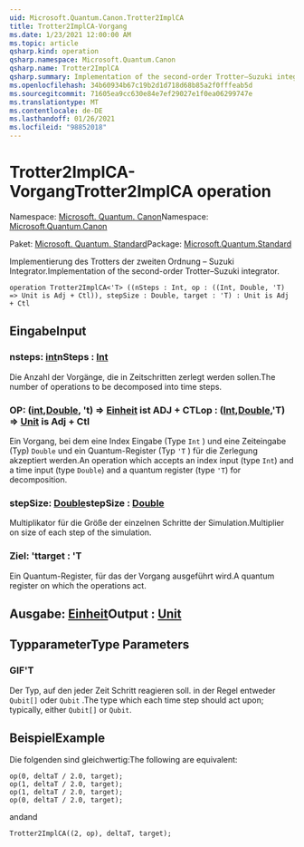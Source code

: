 ```yaml
---
uid: Microsoft.Quantum.Canon.Trotter2ImplCA
title: Trotter2ImplCA-Vorgang
ms.date: 1/23/2021 12:00:00 AM
ms.topic: article
qsharp.kind: operation
qsharp.namespace: Microsoft.Quantum.Canon
qsharp.name: Trotter2ImplCA
qsharp.summary: Implementation of the second-order Trotter–Suzuki integrator.
ms.openlocfilehash: 34b60934b67c19b2d1d718d68b85a2f0fffeab5d
ms.sourcegitcommit: 71605ea9cc630e84e7ef29027e1f0ea06299747e
ms.translationtype: MT
ms.contentlocale: de-DE
ms.lasthandoff: 01/26/2021
ms.locfileid: "98852018"
---
```

# <a name="trotter2implca-operation"></a><span data-ttu-id="2eaaa-102">Trotter2ImplCA-Vorgang</span><span class="sxs-lookup"><span data-stu-id="2eaaa-102">Trotter2ImplCA operation</span></span>

<span data-ttu-id="2eaaa-103">Namespace: [Microsoft. Quantum. Canon](xref:Microsoft.Quantum.Canon)</span><span class="sxs-lookup"><span data-stu-id="2eaaa-103">Namespace: [Microsoft.Quantum.Canon](xref:Microsoft.Quantum.Canon)</span></span>

<span data-ttu-id="2eaaa-104">Paket: [Microsoft. Quantum. Standard](https://nuget.org/packages/Microsoft.Quantum.Standard)</span><span class="sxs-lookup"><span data-stu-id="2eaaa-104">Package: [Microsoft.Quantum.Standard](https://nuget.org/packages/Microsoft.Quantum.Standard)</span></span>


<span data-ttu-id="2eaaa-105">Implementierung des Trotters der zweiten Ordnung – Suzuki Integrator.</span><span class="sxs-lookup"><span data-stu-id="2eaaa-105">Implementation of the second-order Trotter–Suzuki integrator.</span></span>

```qsharp
operation Trotter2ImplCA<'T> ((nSteps : Int, op : ((Int, Double, 'T) => Unit is Adj + Ctl)), stepSize : Double, target : 'T) : Unit is Adj + Ctl
```


## <a name="input"></a><span data-ttu-id="2eaaa-106">Eingabe</span><span class="sxs-lookup"><span data-stu-id="2eaaa-106">Input</span></span>

### <a name="nsteps--int"></a><span data-ttu-id="2eaaa-107">nsteps: [int](xref:microsoft.quantum.lang-ref.int)</span><span class="sxs-lookup"><span data-stu-id="2eaaa-107">nSteps : [Int](xref:microsoft.quantum.lang-ref.int)</span></span>

<span data-ttu-id="2eaaa-108">Die Anzahl der Vorgänge, die in Zeitschritten zerlegt werden sollen.</span><span class="sxs-lookup"><span data-stu-id="2eaaa-108">The number of operations to be decomposed into time steps.</span></span>


### <a name="op--intdoublet--unit--is-adj--ctl"></a><span data-ttu-id="2eaaa-109">OP: ([int](xref:microsoft.quantum.lang-ref.int),[Double](xref:microsoft.quantum.lang-ref.double), 't) => [Einheit](xref:microsoft.quantum.lang-ref.unit)  ist ADJ + CTL</span><span class="sxs-lookup"><span data-stu-id="2eaaa-109">op : ([Int](xref:microsoft.quantum.lang-ref.int),[Double](xref:microsoft.quantum.lang-ref.double),'T) => [Unit](xref:microsoft.quantum.lang-ref.unit)  is Adj + Ctl</span></span>

<span data-ttu-id="2eaaa-110">Ein Vorgang, bei dem eine Index Eingabe (Type `Int` ) und eine Zeiteingabe (Typ) `Double` und ein Quantum-Register (Typ `'T` ) für die Zerlegung akzeptiert werden.</span><span class="sxs-lookup"><span data-stu-id="2eaaa-110">An operation which accepts an index input (type `Int`) and a time input (type `Double`) and a quantum register (type `'T`) for decomposition.</span></span>


### <a name="stepsize--double"></a><span data-ttu-id="2eaaa-111">stepSize: [Double](xref:microsoft.quantum.lang-ref.double)</span><span class="sxs-lookup"><span data-stu-id="2eaaa-111">stepSize : [Double](xref:microsoft.quantum.lang-ref.double)</span></span>

<span data-ttu-id="2eaaa-112">Multiplikator für die Größe der einzelnen Schritte der Simulation.</span><span class="sxs-lookup"><span data-stu-id="2eaaa-112">Multiplier on size of each step of the simulation.</span></span>


### <a name="target--t"></a><span data-ttu-id="2eaaa-113">Ziel: 't</span><span class="sxs-lookup"><span data-stu-id="2eaaa-113">target : 'T</span></span>

<span data-ttu-id="2eaaa-114">Ein Quantum-Register, für das der Vorgang ausgeführt wird.</span><span class="sxs-lookup"><span data-stu-id="2eaaa-114">A quantum register on which the operations act.</span></span>



## <a name="output--unit"></a><span data-ttu-id="2eaaa-115">Ausgabe: [Einheit](xref:microsoft.quantum.lang-ref.unit)</span><span class="sxs-lookup"><span data-stu-id="2eaaa-115">Output : [Unit](xref:microsoft.quantum.lang-ref.unit)</span></span>



## <a name="type-parameters"></a><span data-ttu-id="2eaaa-116">Typparameter</span><span class="sxs-lookup"><span data-stu-id="2eaaa-116">Type Parameters</span></span>

### <a name="t"></a><span data-ttu-id="2eaaa-117">GIF</span><span class="sxs-lookup"><span data-stu-id="2eaaa-117">'T</span></span>

<span data-ttu-id="2eaaa-118">Der Typ, auf den jeder Zeit Schritt reagieren soll. in der Regel entweder `Qubit[]` oder `Qubit` .</span><span class="sxs-lookup"><span data-stu-id="2eaaa-118">The type which each time step should act upon; typically, either `Qubit[]` or `Qubit`.</span></span>

## <a name="example"></a><span data-ttu-id="2eaaa-119">Beispiel</span><span class="sxs-lookup"><span data-stu-id="2eaaa-119">Example</span></span>

<span data-ttu-id="2eaaa-120">Die folgenden sind gleichwertig:</span><span class="sxs-lookup"><span data-stu-id="2eaaa-120">The following are equivalent:</span></span>

```qsharp
op(0, deltaT / 2.0, target);
op(1, deltaT / 2.0, target);
op(1, deltaT / 2.0, target);
op(0, deltaT / 2.0, target);
```

<span data-ttu-id="2eaaa-121">and</span><span class="sxs-lookup"><span data-stu-id="2eaaa-121">and</span></span>

```qsharp
Trotter2ImplCA((2, op), deltaT, target);
```